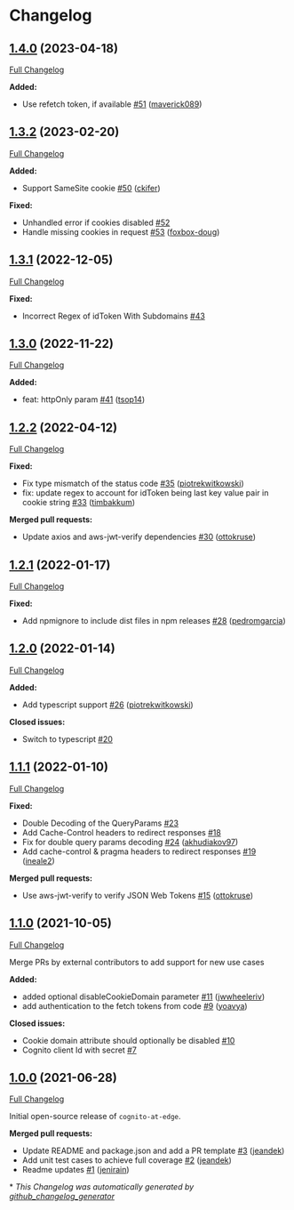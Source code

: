# Changelog

## [1.4.0](https://github.com/awslabs/cognito-at-edge/tree/1.4.0) (2023-04-18)

[Full Changelog](https://github.com/awslabs/cognito-at-edge/compare/1.3.2...1.4.0)

**Added:**

- Use refetch token, if available [\#51](https://github.com/awslabs/cognito-at-edge/pull/51) ([maverick089](https://github.com/maverick089))

## [1.3.2](https://github.com/awslabs/cognito-at-edge/tree/1.3.2) (2023-02-20)

[Full Changelog](https://github.com/awslabs/cognito-at-edge/compare/1.3.1...1.3.2)

**Added:**

- Support SameSite cookie [\#50](https://github.com/awslabs/cognito-at-edge/pull/50) ([ckifer](https://github.com/ckifer))

**Fixed:**

- Unhandled error if cookies disabled [\#52](https://github.com/awslabs/cognito-at-edge/issues/52)
- Handle missing cookies in request [\#53](https://github.com/awslabs/cognito-at-edge/pull/53) ([foxbox-doug](https://github.com/foxbox-doug))

## [1.3.1](https://github.com/awslabs/cognito-at-edge/tree/1.3.1) (2022-12-05)

[Full Changelog](https://github.com/awslabs/cognito-at-edge/compare/1.3.0...1.3.1)

**Fixed:**

- Incorrect Regex of idToken With Subdomains [\#43](https://github.com/awslabs/cognito-at-edge/issues/43)

## [1.3.0](https://github.com/awslabs/cognito-at-edge/tree/1.3.0) (2022-11-22)

[Full Changelog](https://github.com/awslabs/cognito-at-edge/compare/1.2.2...1.3.0)

**Added:**

- feat: httpOnly param [\#41](https://github.com/awslabs/cognito-at-edge/pull/41) ([tsop14](https://github.com/tsop14))

## [1.2.2](https://github.com/awslabs/cognito-at-edge/tree/1.2.2) (2022-04-12)

[Full Changelog](https://github.com/awslabs/cognito-at-edge/compare/1.2.1...1.2.2)

**Fixed:**

- Fix type mismatch of the status code [\#35](https://github.com/awslabs/cognito-at-edge/pull/35) ([piotrekwitkowski](https://github.com/piotrekwitkowski))
- fix: update regex to account for idToken being last key value pair in cookie string [\#33](https://github.com/awslabs/cognito-at-edge/pull/33) ([timbakkum](https://github.com/timbakkum))

**Merged pull requests:**

- Update axios and aws-jwt-verify dependencies [\#30](https://github.com/awslabs/cognito-at-edge/pull/30) ([ottokruse](https://github.com/ottokruse))

## [1.2.1](https://github.com/awslabs/cognito-at-edge/tree/1.2.1) (2022-01-17)

[Full Changelog](https://github.com/awslabs/cognito-at-edge/compare/1.2.0...1.2.1)

**Fixed:**

- Add npmignore to include dist files in npm releases [\#28](https://github.com/awslabs/cognito-at-edge/pull/28) ([pedromgarcia](https://github.com/pedromgarcia))

## [1.2.0](https://github.com/awslabs/cognito-at-edge/tree/1.2.0) (2022-01-14)

[Full Changelog](https://github.com/awslabs/cognito-at-edge/compare/1.1.1...1.2.0)

**Added:**

- Add typescript support [\#26](https://github.com/awslabs/cognito-at-edge/pull/26) ([piotrekwitkowski](https://github.com/piotrekwitkowski))

**Closed issues:**

- Switch to typescript [\#20](https://github.com/awslabs/cognito-at-edge/issues/20)

## [1.1.1](https://github.com/awslabs/cognito-at-edge/tree/1.1.1) (2022-01-10)

[Full Changelog](https://github.com/awslabs/cognito-at-edge/compare/1.1.0...1.1.1)

**Fixed:**

- Double Decoding of the QueryParams [\#23](https://github.com/awslabs/cognito-at-edge/issues/23)
- Add Cache-Control headers to redirect responses [\#18](https://github.com/awslabs/cognito-at-edge/issues/18)
- Fix for double query params decoding [\#24](https://github.com/awslabs/cognito-at-edge/pull/24) ([akhudiakov97](https://github.com/akhudiakov97))
- Add cache-control & pragma headers to redirect responses [\#19](https://github.com/awslabs/cognito-at-edge/pull/19) ([ineale2](https://github.com/ineale2))

**Merged pull requests:**

- Use aws-jwt-verify to verify JSON Web Tokens [\#15](https://github.com/awslabs/cognito-at-edge/pull/15) ([ottokruse](https://github.com/ottokruse))

## [1.1.0](https://github.com/awslabs/cognito-at-edge/tree/1.1.0) (2021-10-05)

[Full Changelog](https://github.com/awslabs/cognito-at-edge/compare/1.0.0...1.1.0)

Merge PRs by external contributors to add support for new use cases

**Added:**

- added optional disableCookieDomain parameter [\#11](https://github.com/awslabs/cognito-at-edge/pull/11) ([jwwheeleriv](https://github.com/jwwheeleriv))
- add authentication to the fetch tokens from code [\#9](https://github.com/awslabs/cognito-at-edge/pull/9) ([yoavya](https://github.com/yoavya))

**Closed issues:**

- Cookie domain attribute should optionally be disabled [\#10](https://github.com/awslabs/cognito-at-edge/issues/10)
- Cognito client Id with secret [\#7](https://github.com/awslabs/cognito-at-edge/issues/7)

## [1.0.0](https://github.com/awslabs/cognito-at-edge/tree/1.0.0) (2021-06-28)

[Full Changelog](https://github.com/awslabs/cognito-at-edge/compare/9ad4d41623deafb8c217b9071fe2e63a4d4f30c7...1.0.0)

Initial open-source release of `cognito-at-edge`.

**Merged pull requests:**

- Update README and package.json and add a PR template [\#3](https://github.com/awslabs/cognito-at-edge/pull/3) ([jeandek](https://github.com/jeandek))
- Add unit test cases to achieve full coverage [\#2](https://github.com/awslabs/cognito-at-edge/pull/2) ([jeandek](https://github.com/jeandek))
- Readme updates [\#1](https://github.com/awslabs/cognito-at-edge/pull/1) ([jenirain](https://github.com/jenirain))



\* *This Changelog was automatically generated by [github_changelog_generator](https://github.com/github-changelog-generator/github-changelog-generator)*
